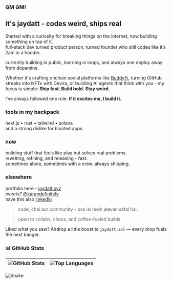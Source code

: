 ### GM GM!

## it's jaydatt - codes weird, ships real

Started with a curiosity for breaking things on the internet, now building something on top of it.  
full-stack dev turned product person, turned founder who still codes like it’s 2am in a hoodie.

currently building in public, learning in loops, and always one deploy away from dopamine.

Whether it's crafting onchain social platforms like [BuddyFi](https://www.buddyfi.xyz), turning GitHub streaks into NFTs with Devira, or building AI agents that think with you - my focus is simple: **Ship fast. Build bold. Stay weird.**

I’ve always followed one rule:  **If it excites me, I build it.**

### tools in my backpack

next.js • rust • tailwind • solana  
and a strong dislike for bloated apps.


### now

building stuff that feels like play but solves real problems.  
rewriting, refining, and releasing - fast.  
sometimes alone, sometimes with a crew. always shipping.


### elsewhere

portfolio here - [jaydatt.xyz](https://www.jaydatt.xyz)  
tweets? [@karandefinitely](https://x.com/karandefinitely)  
have this also [linkedin](https://linkedin.com/in/jaydattkaran)

> code, chai aur community - bas isi mein jeevan safal hai.

> open to collabs, chaos, and coffee-fueled builds.

Liked what you saw? Airdrop a little boost to `jaydatt.sol` — every drop fuels the next banger.


### 📊 GitHub Stats

| ![GitHub Stats](https://github-readme-stats.vercel.app/api?username=karancodebase&show_icons=true&theme=gotham&hide_border=true) | ![Top Languages](https://github-readme-stats.vercel.app/api/top-langs/?username=karancodebase&layout=compact&theme=gotham&hide_border=true) |
| --- | --- |


![Snake](https://raw.githubusercontent.com/karancodebase/jaydattkaran/output/snake.svg)
